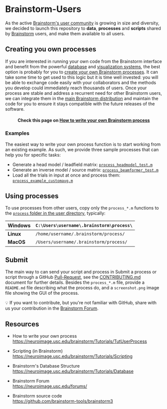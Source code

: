 #  Brainstorm-Users
As the active [Brainstorm's user community](https://neuroimage.usc.edu/brainstorm/Community) is growing in size and diversity, we decided to launch this repository to **data**, **processes** and **scripts** shared by [Brainstorm](https://neuroimage.usc.edu/brainstorm/Introduction) users, and make them available to all users.


## Creating you own processes
If you are interested in running your own code from the Brainstorm interface and benefit from the powerful [database](https://neuroimage.usc.edu/brainstorm/Tutorials/Database) and [visualization systems](https://neuroimage.usc.edu/brainstorm/Screenshots), the best option is probably for you to [create your own Brainstorm processes](https://neuroimage.usc.edu/brainstorm/Tutorials/TutUserProcess). It can take some time to get used to this logic but it is time well invested: you will be able to exchange code easily with your collaborators and the methods you develop could immediately reach thousands of users. Once your process are stable and address a recurrent need for other Brainstorm users, we can integrate them in the [main Brainstorm distribution](https://github.com/brainstorm-tools/brainstorm3) and maintain the code for you to ensure it stays compatible with the future releases of the software.

<center>
<h4>
 Check this page on <a href="https://neuroimage.usc.edu/brainstorm/Tutorials/TutUserProcess"> How to write your own Brainstorm process</a>
</h4> </center>

### Examples
The easiest way to write your own process function is to start working from an existing example. As such, we provide three sample processes that can help you for specific tasks:
 * Generate a head model / leadfield matrix: [`process_headmodel_test.m`](/processes/examples/process_headmodel_test.m)
 * Generate an inverse model / source matrix: [`process_beamformer_test.m`](/processes/examples/process_beamformer_test.m)
 * Load all the trials in input at once and process them: [`process_example_customavg.m`](/processes/examples/process_example_customavg.m)

## Using processes
To use processes from other users, copy only the `process_*.m` functions to the [`process` folder in the user directory](https://neuroimage.usc.edu/brainstorm/Tutorials/TutUserProcess#Process_folders), typically:

| **Windows** |  `C:\Users\username\.brainstorm\process\` |
|--- |--- |
| **Linux** | `/home/username/.brainstorm/process/` |
| **MacOS** | `/Users/username/.brainstorm/process/` |

## Submit
The main way to can send your script and process in Submit a process or script through a GitHub [Pull-Request](https://docs.github.com/en/pull-requests), see the [CONTRIBUTING.md](CONTRIBUTING.md) document for further details. Besides the `process_*.m` file, provide a `README.md` file describing what the process do, and a `screenshot.png` image file showing the GUI of the process.

:bulb: If you want to contribute, but you're not familiar with GitHub, share with us your contribution in the [Brainstorm Forum](https://neuroimage.usc.edu/forums/).

## Resources
* How to write your own process  
  https://neuroimage.usc.edu/brainstorm/Tutorials/TutUserProcess

* Scripting (in Brainstorm)  
  https://neuroimage.usc.edu/brainstorm/Tutorials/Scripting

* Brainstorm's Database Structure  
  https://neuroimage.usc.edu/brainstorm/Tutorials/Database

* Brainstorm Forum  
  https://neuroimage.usc.edu/forums/

* Brainstorm source code  
  https://github.com/brainstorm-tools/brainstorm3
